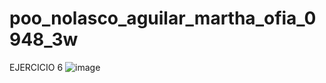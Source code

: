 # poo_nolasco_aguilar_martha_ofia_0948_3w
EJERCICIO 6
![image](https://github.com/user-attachments/assets/ad85717e-aedf-4eda-bb25-212d6518d613)

